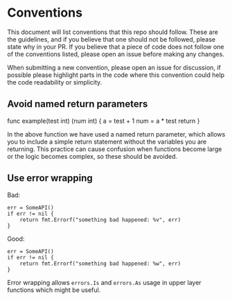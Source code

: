 # Conventions

This document will list conventions that this repo should follow. These are
the guidelines, and if you believe that one should not be followed, please state
why in your PR. If you believe that a piece of code does not follow one of the
conventions listed, please open an issue before making any changes. 

When submitting a new convention, please open an issue for discussion, if
possible please highlight parts in the code where this convention could help the
code readability or simplicity.

## Avoid named return parameters

func example(test int) (num int) {
    a = test + 1
    num = a * test
    return
}

In the above function we have used a named return parameter, which allows you to
include a simple return statement without the variables you are returning. This
practice can cause confusion when functions become large or the logic becomes
complex, so these should be avoided.

## Use error wrapping

Bad:
```
err = SomeAPI()
if err != nil {
    return fmt.Errorf("something bad happened: %v", err)
}
```

Good:
```
err = SomeAPI()
if err != nil {
    return fmt.Errorf("something bad happened: %w", err)
}
```

Error wrapping allows `errors.Is` and `errors.As` usage in upper layer
functions which might be useful.
